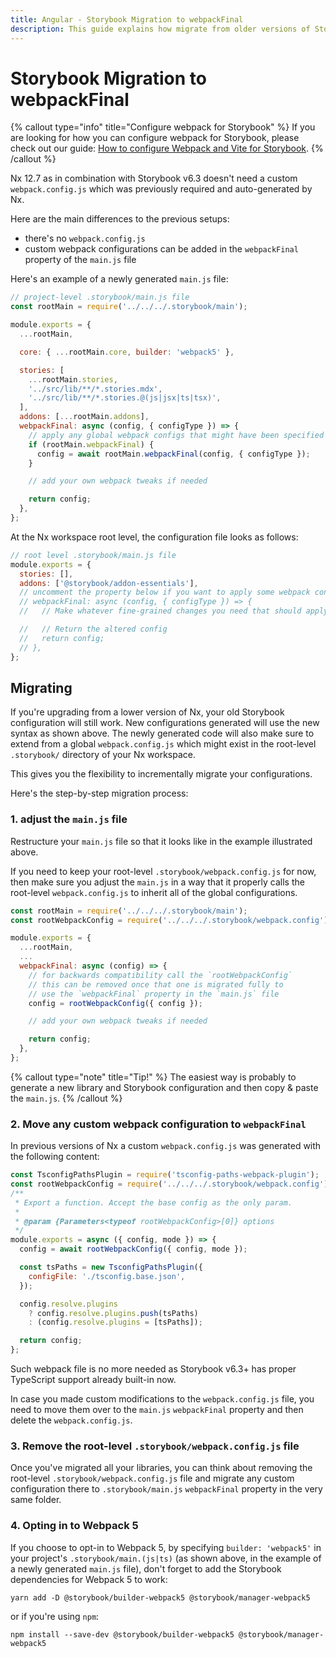 ```yaml
---
title: Angular - Storybook Migration to webpackFinal
description: This guide explains how migrate from older versions of Storybook which used a custom webpack.config.js to the new Storybook 6.3+ which uses the webpackFinal property in the main configuration.
---
```


# Storybook Migration to webpackFinal

{% callout type="info" title="Configure webpack for Storybook" %}
If you are looking for how you can configure webpack for Storybook, please check out our guide: [How to configure Webpack and Vite for Storybook](/packages/storybook/documents/custom-builder-configs).
{% /callout %}

Nx 12.7 as in combination with Storybook v6.3 doesn't need a custom `webpack.config.js` which was previously required and auto-generated by Nx.

Here are the main differences to the previous setups:

- there's no `webpack.config.js`
- custom webpack configurations can be added in the `webpackFinal` property of the `main.js` file

Here's an example of a newly generated `main.js` file:

```javascript {% fileName=".storybook/main.js" %}
// project-level .storybook/main.js file
const rootMain = require('../../../.storybook/main');

module.exports = {
  ...rootMain,

  core: { ...rootMain.core, builder: 'webpack5' },

  stories: [
    ...rootMain.stories,
    '../src/lib/**/*.stories.mdx',
    '../src/lib/**/*.stories.@(js|jsx|ts|tsx)',
  ],
  addons: [...rootMain.addons],
  webpackFinal: async (config, { configType }) => {
    // apply any global webpack configs that might have been specified in .storybook/main.js
    if (rootMain.webpackFinal) {
      config = await rootMain.webpackFinal(config, { configType });
    }

    // add your own webpack tweaks if needed

    return config;
  },
};
```

At the Nx workspace root level, the configuration file looks as follows:

```javascript {% fileName=".storybook/main.js" %}
// root level .storybook/main.js file
module.exports = {
  stories: [],
  addons: ['@storybook/addon-essentials'],
  // uncomment the property below if you want to apply some webpack config globally
  // webpackFinal: async (config, { configType }) => {
  //   // Make whatever fine-grained changes you need that should apply to all storybook configs

  //   // Return the altered config
  //   return config;
  // },
};
```

## Migrating

If you're upgrading from a lower version of Nx, your old Storybook configuration will still work. New configurations generated will use the new syntax as shown above. The newly generated code will also make sure to extend from a global `webpack.config.js` which might exist in the root-level `.storybook/` directory of your Nx workspace.

This gives you the flexibility to incrementally migrate your configurations.

Here's the step-by-step migration process:

### 1. adjust the `main.js` file

Restructure your `main.js` file so that it looks like in the example illustrated above.

If you need to keep your root-level `.storybook/webpack.config.js` for now, then make sure you adjust the `main.js` in a way that it properly calls the root-level `webpack.config.js` to inherit all of the global configurations.

```javascript {% fileName=".storybook/webpack.config.js" %}
const rootMain = require('../../../.storybook/main');
const rootWebpackConfig = require('../../../.storybook/webpack.config');

module.exports = {
  ...rootMain,
  ...
  webpackFinal: async (config) => {
    // for backwards compatibility call the `rootWebpackConfig`
    // this can be removed once that one is migrated fully to
    // use the `webpackFinal` property in the `main.js` file
    config = rootWebpackConfig({ config });

    // add your own webpack tweaks if needed

    return config;
  },
};
```

{% callout type="note" title="Tip!" %}
The easiest way is probably to generate a new library and Storybook configuration and then copy & paste the `main.js`.
{% /callout %}

### 2. Move any custom webpack configuration to `webpackFinal`

In previous versions of Nx a custom `webpack.config.js` was generated with the following content:

```javascript {% fileName="webpack.config.js" %}
const TsconfigPathsPlugin = require('tsconfig-paths-webpack-plugin');
const rootWebpackConfig = require('../../../.storybook/webpack.config');
/**
 * Export a function. Accept the base config as the only param.
 *
 * @param {Parameters<typeof rootWebpackConfig>[0]} options
 */
module.exports = async ({ config, mode }) => {
  config = await rootWebpackConfig({ config, mode });

  const tsPaths = new TsconfigPathsPlugin({
    configFile: './tsconfig.base.json',
  });

  config.resolve.plugins
    ? config.resolve.plugins.push(tsPaths)
    : (config.resolve.plugins = [tsPaths]);

  return config;
};
```

Such webpack file is no more needed as Storybook v6.3+ has proper TypeScript support already built-in now.

In case you made custom modifications to the `webpack.config.js` file, you need to move them over to the `main.js` `webpackFinal` property and then delete the `webpack.config.js`.

### 3. Remove the root-level `.storybook/webpack.config.js` file

Once you've migrated all your libraries, you can think about removing the root-level `.storybook/webpack.config.js` file and migrate any custom configuration there to `.storybook/main.js` `webpackFinal` property in the very same folder.

### 4. Opting in to Webpack 5

If you choose to opt-in to Webpack 5, by specifying `builder: 'webpack5'` in your project's `.storybook/main.(js|ts)` (as shown above, in the example of a newly generated `main.js` file), don't forget to add the Storybook dependencies for Webpack 5 to work:

```shell
yarn add -D @storybook/builder-webpack5 @storybook/manager-webpack5
```

or if you're using `npm`:

```shell
npm install --save-dev @storybook/builder-webpack5 @storybook/manager-webpack5
```

